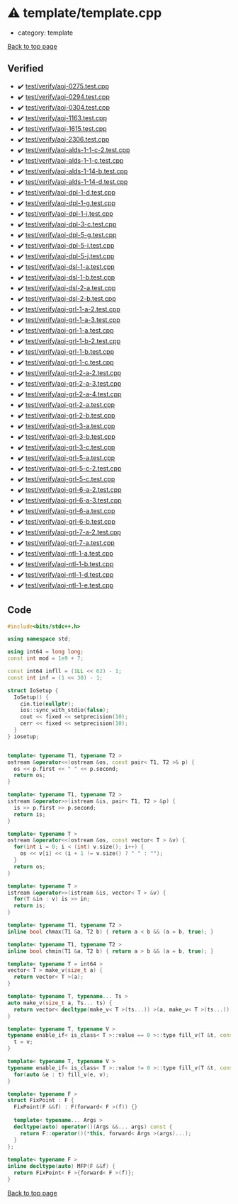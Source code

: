 <!-- mathjax config similar to math.stackexchange -->
<script type="text/javascript" async
  src="https://cdnjs.cloudflare.com/ajax/libs/mathjax/2.7.5/MathJax.js?config=TeX-MML-AM_CHTML">
</script>
<script type="text/x-mathjax-config">
  MathJax.Hub.Config({
    TeX: { equationNumbers: { autoNumber: "AMS" }},
    tex2jax: {
      inlineMath: [ ['$','$'] ],
      processEscapes: true
    },
    "HTML-CSS": { matchFontHeight: false },
    displayAlign: "left",
    displayIndent: "2em"
  });
</script>

<script type="text/javascript" src="https://cdnjs.cloudflare.com/ajax/libs/jquery/3.4.1/jquery.min.js"></script>
<script src="https://cdn.jsdelivr.net/npm/jquery-balloon-js@1.1.2/jquery.balloon.min.js" integrity="sha256-ZEYs9VrgAeNuPvs15E39OsyOJaIkXEEt10fzxJ20+2I=" crossorigin="anonymous"></script>
<script type="text/javascript" src="../../assets/js/copy-button.js"></script>
<link rel="stylesheet" href="../../assets/css/copy-button.css" />


# :warning: template/template.cpp
* category: template


[Back to top page](../../index.html)



## Verified
* :heavy_check_mark: [test/verify/aoj-0275.test.cpp](../../verify/test/verify/aoj-0275.test.cpp.html)
* :heavy_check_mark: [test/verify/aoj-0294.test.cpp](../../verify/test/verify/aoj-0294.test.cpp.html)
* :heavy_check_mark: [test/verify/aoj-0304.test.cpp](../../verify/test/verify/aoj-0304.test.cpp.html)
* :heavy_check_mark: [test/verify/aoj-1163.test.cpp](../../verify/test/verify/aoj-1163.test.cpp.html)
* :heavy_check_mark: [test/verify/aoj-1615.test.cpp](../../verify/test/verify/aoj-1615.test.cpp.html)
* :heavy_check_mark: [test/verify/aoj-2306.test.cpp](../../verify/test/verify/aoj-2306.test.cpp.html)
* :heavy_check_mark: [test/verify/aoj-alds-1-1-c-2.test.cpp](../../verify/test/verify/aoj-alds-1-1-c-2.test.cpp.html)
* :heavy_check_mark: [test/verify/aoj-alds-1-1-c.test.cpp](../../verify/test/verify/aoj-alds-1-1-c.test.cpp.html)
* :heavy_check_mark: [test/verify/aoj-alds-1-14-b.test.cpp](../../verify/test/verify/aoj-alds-1-14-b.test.cpp.html)
* :heavy_check_mark: [test/verify/aoj-alds-1-14-d.test.cpp](../../verify/test/verify/aoj-alds-1-14-d.test.cpp.html)
* :heavy_check_mark: [test/verify/aoj-dpl-1-d.test.cpp](../../verify/test/verify/aoj-dpl-1-d.test.cpp.html)
* :heavy_check_mark: [test/verify/aoj-dpl-1-g.test.cpp](../../verify/test/verify/aoj-dpl-1-g.test.cpp.html)
* :heavy_check_mark: [test/verify/aoj-dpl-1-i.test.cpp](../../verify/test/verify/aoj-dpl-1-i.test.cpp.html)
* :heavy_check_mark: [test/verify/aoj-dpl-3-c.test.cpp](../../verify/test/verify/aoj-dpl-3-c.test.cpp.html)
* :heavy_check_mark: [test/verify/aoj-dpl-5-g.test.cpp](../../verify/test/verify/aoj-dpl-5-g.test.cpp.html)
* :heavy_check_mark: [test/verify/aoj-dpl-5-i.test.cpp](../../verify/test/verify/aoj-dpl-5-i.test.cpp.html)
* :heavy_check_mark: [test/verify/aoj-dpl-5-j.test.cpp](../../verify/test/verify/aoj-dpl-5-j.test.cpp.html)
* :heavy_check_mark: [test/verify/aoj-dsl-1-a.test.cpp](../../verify/test/verify/aoj-dsl-1-a.test.cpp.html)
* :heavy_check_mark: [test/verify/aoj-dsl-1-b.test.cpp](../../verify/test/verify/aoj-dsl-1-b.test.cpp.html)
* :heavy_check_mark: [test/verify/aoj-dsl-2-a.test.cpp](../../verify/test/verify/aoj-dsl-2-a.test.cpp.html)
* :heavy_check_mark: [test/verify/aoj-dsl-2-b.test.cpp](../../verify/test/verify/aoj-dsl-2-b.test.cpp.html)
* :heavy_check_mark: [test/verify/aoj-grl-1-a-2.test.cpp](../../verify/test/verify/aoj-grl-1-a-2.test.cpp.html)
* :heavy_check_mark: [test/verify/aoj-grl-1-a-3.test.cpp](../../verify/test/verify/aoj-grl-1-a-3.test.cpp.html)
* :heavy_check_mark: [test/verify/aoj-grl-1-a.test.cpp](../../verify/test/verify/aoj-grl-1-a.test.cpp.html)
* :heavy_check_mark: [test/verify/aoj-grl-1-b-2.test.cpp](../../verify/test/verify/aoj-grl-1-b-2.test.cpp.html)
* :heavy_check_mark: [test/verify/aoj-grl-1-b.test.cpp](../../verify/test/verify/aoj-grl-1-b.test.cpp.html)
* :heavy_check_mark: [test/verify/aoj-grl-1-c.test.cpp](../../verify/test/verify/aoj-grl-1-c.test.cpp.html)
* :heavy_check_mark: [test/verify/aoj-grl-2-a-2.test.cpp](../../verify/test/verify/aoj-grl-2-a-2.test.cpp.html)
* :heavy_check_mark: [test/verify/aoj-grl-2-a-3.test.cpp](../../verify/test/verify/aoj-grl-2-a-3.test.cpp.html)
* :heavy_check_mark: [test/verify/aoj-grl-2-a-4.test.cpp](../../verify/test/verify/aoj-grl-2-a-4.test.cpp.html)
* :heavy_check_mark: [test/verify/aoj-grl-2-a.test.cpp](../../verify/test/verify/aoj-grl-2-a.test.cpp.html)
* :heavy_check_mark: [test/verify/aoj-grl-2-b.test.cpp](../../verify/test/verify/aoj-grl-2-b.test.cpp.html)
* :heavy_check_mark: [test/verify/aoj-grl-3-a.test.cpp](../../verify/test/verify/aoj-grl-3-a.test.cpp.html)
* :heavy_check_mark: [test/verify/aoj-grl-3-b.test.cpp](../../verify/test/verify/aoj-grl-3-b.test.cpp.html)
* :heavy_check_mark: [test/verify/aoj-grl-3-c.test.cpp](../../verify/test/verify/aoj-grl-3-c.test.cpp.html)
* :heavy_check_mark: [test/verify/aoj-grl-5-a.test.cpp](../../verify/test/verify/aoj-grl-5-a.test.cpp.html)
* :heavy_check_mark: [test/verify/aoj-grl-5-c-2.test.cpp](../../verify/test/verify/aoj-grl-5-c-2.test.cpp.html)
* :heavy_check_mark: [test/verify/aoj-grl-5-c.test.cpp](../../verify/test/verify/aoj-grl-5-c.test.cpp.html)
* :heavy_check_mark: [test/verify/aoj-grl-6-a-2.test.cpp](../../verify/test/verify/aoj-grl-6-a-2.test.cpp.html)
* :heavy_check_mark: [test/verify/aoj-grl-6-a-3.test.cpp](../../verify/test/verify/aoj-grl-6-a-3.test.cpp.html)
* :heavy_check_mark: [test/verify/aoj-grl-6-a.test.cpp](../../verify/test/verify/aoj-grl-6-a.test.cpp.html)
* :heavy_check_mark: [test/verify/aoj-grl-6-b.test.cpp](../../verify/test/verify/aoj-grl-6-b.test.cpp.html)
* :heavy_check_mark: [test/verify/aoj-grl-7-a-2.test.cpp](../../verify/test/verify/aoj-grl-7-a-2.test.cpp.html)
* :heavy_check_mark: [test/verify/aoj-grl-7-a.test.cpp](../../verify/test/verify/aoj-grl-7-a.test.cpp.html)
* :heavy_check_mark: [test/verify/aoj-ntl-1-a.test.cpp](../../verify/test/verify/aoj-ntl-1-a.test.cpp.html)
* :heavy_check_mark: [test/verify/aoj-ntl-1-b.test.cpp](../../verify/test/verify/aoj-ntl-1-b.test.cpp.html)
* :heavy_check_mark: [test/verify/aoj-ntl-1-d.test.cpp](../../verify/test/verify/aoj-ntl-1-d.test.cpp.html)
* :heavy_check_mark: [test/verify/aoj-ntl-1-e.test.cpp](../../verify/test/verify/aoj-ntl-1-e.test.cpp.html)


## Code
```cpp
#include<bits/stdc++.h>

using namespace std;

using int64 = long long;
const int mod = 1e9 + 7;

const int64 infll = (1LL << 62) - 1;
const int inf = (1 << 30) - 1;

struct IoSetup {
  IoSetup() {
    cin.tie(nullptr);
    ios::sync_with_stdio(false);
    cout << fixed << setprecision(10);
    cerr << fixed << setprecision(10);
  }
} iosetup;


template< typename T1, typename T2 >
ostream &operator<<(ostream &os, const pair< T1, T2 >& p) {
  os << p.first << " " << p.second;
  return os;
}

template< typename T1, typename T2 >
istream &operator>>(istream &is, pair< T1, T2 > &p) {
  is >> p.first >> p.second;
  return is;
}

template< typename T >
ostream &operator<<(ostream &os, const vector< T > &v) {
  for(int i = 0; i < (int) v.size(); i++) {
    os << v[i] << (i + 1 != v.size() ? " " : "");
  }
  return os;
}

template< typename T >
istream &operator>>(istream &is, vector< T > &v) {
  for(T &in : v) is >> in;
  return is;
}

template< typename T1, typename T2 >
inline bool chmax(T1 &a, T2 b) { return a < b && (a = b, true); }

template< typename T1, typename T2 >
inline bool chmin(T1 &a, T2 b) { return a > b && (a = b, true); }

template< typename T = int64 >
vector< T > make_v(size_t a) {
  return vector< T >(a);
}

template< typename T, typename... Ts >
auto make_v(size_t a, Ts... ts) {
  return vector< decltype(make_v< T >(ts...)) >(a, make_v< T >(ts...));
}

template< typename T, typename V >
typename enable_if< is_class< T >::value == 0 >::type fill_v(T &t, const V &v) {
  t = v;
}

template< typename T, typename V >
typename enable_if< is_class< T >::value != 0 >::type fill_v(T &t, const V &v) {
  for(auto &e : t) fill_v(e, v);
}

template< typename F >
struct FixPoint : F {
  FixPoint(F &&f) : F(forward< F >(f)) {}
 
  template< typename... Args >
  decltype(auto) operator()(Args &&... args) const {
    return F::operator()(*this, forward< Args >(args)...);
  }
};
 
template< typename F >
inline decltype(auto) MFP(F &&f) {
  return FixPoint< F >{forward< F >(f)};
}

```

[Back to top page](../../index.html)

